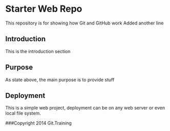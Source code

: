# Starter Web Repo

This repository is for showing how Git and GitHub work
Added another line

## Introduction
This is the introduction section

## Purpose

As state above, the main purpose is to provide stuff

## Deployment

This is a simple web project, deployment can be on any web server or even local file system.

###Copyright
2014 Git.Training
